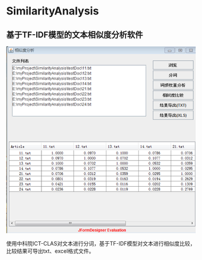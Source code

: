 # SimilarityAnalysis
## 基于TF-IDF模型的文本相似度分析软件 ##
![](https://github.com/MccreeFei/SimilarityAnalysis/blob/master/source/similarity.png)

使用中科院ICT-CLAS对文本进行分词，基于TF-IDF模型对文本进行相似度比较，比较结果可导出txt、excel格式文件。
